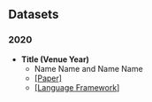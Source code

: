 ## Datasets

### 2020

- **Title (Venue Year)**
  - Name Name and Name Name
  - [[Paper]]()
  - [[Language Framework]]()

